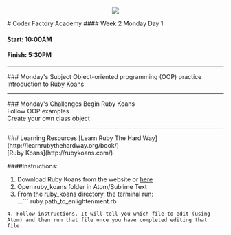 <p align="center"><img src="https://github.com/coder-factory-academy/cf-guidline-css/blob/master/CFA.png"></p>
# Coder Factory Academy
#### Week 2 Monday Day 1

#### Start: 10:00AM
#### Finish: 5:30PM
<hr>
### Monday's Subject
Object-oriented programming (OOP) practice <br>
Introduction to Ruby Koans <br>


<hr>
### Monday's Challenges
Begin Ruby Koans <br>
Follow OOP examples <br>
Create your own class object <br>

<hr>
### Learning Resources
[Learn Ruby The Hard Way](http://learnrubythehardway.org/book/) <br>
[Ruby Koans](http://rubykoans.com/) <br>

####Instructions:
1. Download Ruby Koans from the website or [here](rubykoans.zip) <br>
2. Open ruby_koans folder in Atom/Sublime Text <br>
3. From the ruby_koans directory, the terminal run: <br>
...```
    ruby path_to_enlightenment.rb
  ```
4. Follow instructions. It will tell you which file to edit (using Atom) and then run that file once you have completed editing that file.
